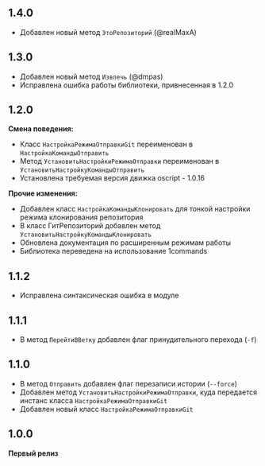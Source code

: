 ## 1.4.0

* Добавлен новый метод `ЭтоРепозиторий` (@realMaxA)

## 1.3.0

* Добавлен новый метод `Извлечь` (@dmpas)
* Исправлена ошибка работы библиотеки, привнесенная в 1.2.0 

## 1.2.0

**Смена поведения:**
    
* Класс `НастройкаРежимаОтправкиGit` переименован в `НастройкаКомандыОтправить`
* Метод `УстановитьНастройкиРежимаОтправки` переименован в `УстановитьНастройкуКомандыОтправить`
* Установлена требуемая версия движка oscript - 1.0.16

**Прочие изменения:**

* Добавлен класс `НастройкаКомандыКлонировать` для тонкой настройки режима клонирования репозитория
* В класс ГитРепозиторий добавлен метод `УстановитьНастройкуКомандыКлонировать`
* Обновлена документация по расширенным режимам работы
* Библиотека переведена на использование 1commands

## 1.1.2

* Исправлена синтаксическая ошибка в модуле

## 1.1.1

* В метод `ПерейтиВВетку` добавлен флаг принудительного перехода (`-f`)

## 1.1.0

* В метод `Отправить` добавлен флаг перезаписи истории (`--force`)
* Добавлен метод `УстановитьНастройкиРежимаОтправки`, куда передается инстанс класса `НастройкаРежимаОтправкиGit`
* Добавлен новый класс `НастройкаРежимаОтправкиGit`

## 1.0.0

**Первый релиз**
